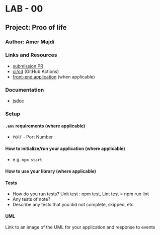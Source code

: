 # LAB - 00

## Project: Proo of life

### Author: Amer Majdi

### Links and Resources

- [submission PR](https://github.com/Amer-401-advanced-javascript/lab-00/pull/1)
- [ci/cd](https://travis-ci.org/github/Amer-401-advanced-javascript/lab-00) (GitHub Actions)
- [front-end application](https://amer-lab-00.herokuapp.com/) (when applicable)

### Documentation

* [jsdoc](https://amer-lab-00.herokuapp.com/docs/)

### Setup

#### `.env` requirements (where applicable)

- `PORT` - Port Number

#### How to initialize/run your application (where applicable)

- e.g. `npm start`

#### How to use your library (where applicable)

#### Tests

- How do you run tests? Unit test : npm test, Lint test = npm run lint
- Any tests of note? 
- Describe any tests that you did not complete, skipped, etc

#### UML

Link to an image of the UML for your application and response to events
